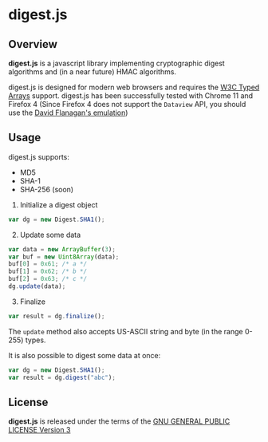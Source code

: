 digest.js
=========

Overview
--------
**digest.js** is a javascript library implementing cryptographic digest algorithms and (in a near future) HMAC algorithms.

digest.js is designed for modern web browsers and requires the [W3C Typed Arrays](http://www.khronos.org/registry/typedarray/specs/latest/) support. digest.js has been successfully tested with Chrome 11 and Firefox 4 (Since Firefox 4 does not support the `Dataview` API, you should use the [David Flanagan's emulation](https://github.com/davidflanagan/DataView.js))


Usage
-----

digest.js supports:

+ MD5
+ SHA-1
+ SHA-256 (soon)


1. Initialize a digest object
```javascript
var dg = new Digest.SHA1();
```

2. Update some data
```javascript
var data = new ArrayBuffer(3);
var buf = new Uint8Array(data);
buf[0] = 0x61; /* a */
buf[1] = 0x62; /* b */
buf[2] = 0x63; /* c */
dg.update(data);
```

3. Finalize
```javascript
var result = dg.finalize();
```

The `update` method also accepts US-ASCII string and byte (in the range 0-255) types.

It is also possible to digest some data at once:

```javascript
var dg = new Digest.SHA1();
var result = dg.digest("abc");
```

License
-------
**digest.js** is released under the terms of the [GNU GENERAL PUBLIC LICENSE Version 3](http://www.gnu.org/licenses/gpl.html)
